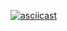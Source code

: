 
[![asciicast](https://asciinema.org/a/113463.png)]([https://asciinema.org/a/113463](https://youtu.be/6qZ9uNZLJ6w))
